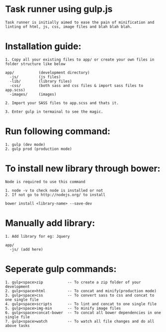 Task runner using gulp.js 
=================================================
    Task runner is initially aimed to ease the pain of minification and linting of html, js, css, image files and blah blah blah.

Installation guide:
=====================
    
    1. Copy all your existing files to app/ or create your own files in folder structure like below
    
    app/           (development directory)
      -js/         (js files)
      -lib/        (library files)
      -css/        (both sass and css files & import sass files to app.scss)
      -images/     (images)
    
    2. Import your SASS files to app.scss and thats it.

    3. Enter gulp in termainal to see the magic.
    
Run following command:
========================
    
    1. gulp (dev mode)
    2. gulp prod (production mode)

To install new library through bower:
======================================

    Node is required to use this command
    
    1. node -v to check node is installed or not
    2. If not go to http://nodejs.org/ to install
    
    bower install <library-name> --save-dev

Manually add library:
=====================

    1. Add library for eg: Jquery

    app/
      -js/ (add here)

Seperate gulp commands:
=========================

    1. gulp<space>zip           -- To create a zip folder of your development
    2. gulp<space>html          -- To concat and minify(production mode)
    3. gulp<space>css           -- To convert sass to css and concat to one single file
    4. gulp<space>scripts       -- To lint and concat to one single file
    5. gulp<space>img-min       -- To minify image files
    6. gulp<space>concat-bower  -- To concat all bower dependencies in one single file
    7. gulp<space>watch         -- To watch all file changes and do all above tasks

